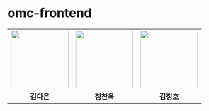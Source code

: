 # omc-frontend
<table>
 <tr>
    <td align="center"><a href="https://github.com/GBAJS754"><img src="https://avatars.githubusercontent.com/GBAJS754" width="130px;" alt=""></a></td>
    <td align="center"><a href="https://github.com/khakhid"><img src="https://avatars.githubusercontent.com/seeyoujeong" width="130px;" alt=""></a></td>
    <td align="center"><a href="https://github.com/wukdddang"><img src="https://avatars.githubusercontent.com/perfumeplaylist" width="130px;" alt=""></a></td>
  </tr>
  <tr>
    <td align="center"><a href="https://github.com/GBAJS754"><b>김다은</b></a></td>
    <td align="center"><a href="https://github.com/GBAJS754"><b>정찬욱</b></a></td>
    <td align="center"><a href="https://github.com/GBAJS754"><b>김정호</b></a></td>
  </tr>
</table>
